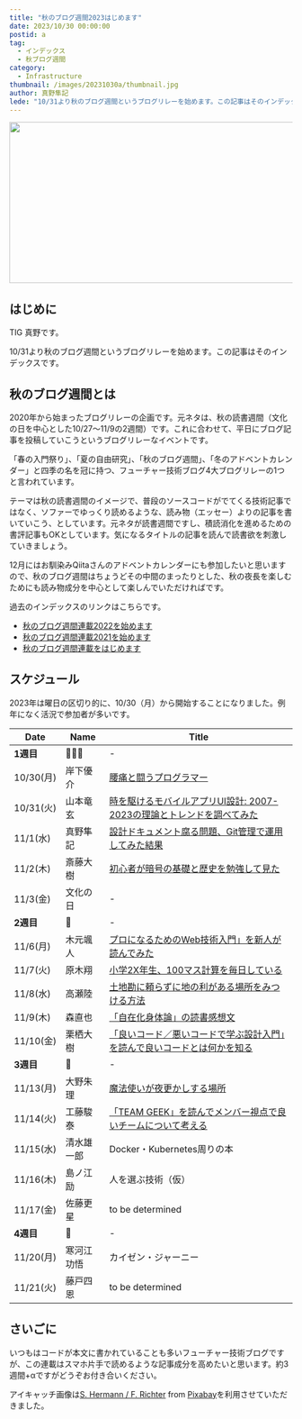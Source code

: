 ```yaml
---
title: "秋のブログ週間2023はじめます"
date: 2023/10/30 00:00:00
postid: a
tag:
  - インデックス
  - 秋ブログ週間
category:
  - Infrastructure
thumbnail: /images/20231030a/thumbnail.jpg
author: 真野隼記
lede: "10/31より秋のブログ週間というブログリレーを始めます。この記事はそのインデックスです。"
---
```

<img src="/images/20231030a/halloween-gece73ccea_640.jpg" alt="" width="640" height="286" loading="lazy">

## はじめに

TIG 真野です。

10/31より秋のブログ週間というブログリレーを始めます。この記事はそのインデックスです。

## 秋のブログ週間とは

2020年から始まったブログリレーの企画です。元ネタは、秋の読書週間（文化の日を中心とした10/27〜11/9の2週間）です。これに合わせて、平日にブログ記事を投稿していこうというブログリレーなイベントです。

「春の入門祭り」、「夏の自由研究」、「秋のブログ週間」、「冬のアドベントカレンダー」と四季の名を冠に持つ、フューチャー技術ブログ4大ブログリレーの1つと言われています。

テーマは秋の読書週間のイメージで、普段のソースコードがでてくる技術記事ではなく、ソファーでゆっくり読めるような、読み物（エッセー）よりの記事を書いていこう、としています。元ネタが読書週間ですし、積読消化を進めるための書評記事もOKとしています。気になるタイトルの記事を読んで読書欲を刺激していきましょう。

12月にはお馴染みQiitaさんのアドベントカレンダーにも参加したいと思いますので、秋のブログ週間はちょうどその中間のまったりとした、秋の夜長を楽しむためにも読み物成分を中心として楽しんでいただければです。

過去のインデックスのリンクはこちらです。

* [秋のブログ週間連載2022を始めます](/articles/20221031a/)
* [秋のブログ週間連載2021を始めます](/articles/20211027a/)
* [秋のブログ週間連載をはじめます](/articles/20201026/)

## スケジュール

2023年は曜日の区切り的に、10/30（月）から開始することになりました。例年になく活況で参加者が多いです。

| Date      | Name       | Title                                                  |
|-----------|------------|--------------------------------------------------------|
| **1週目**    | 🎃👻🍬          |  -                                                     |
| 10/30(月) | 岸下優介   | [腰痛と闘うプログラマー](/articles/20231030b/)                          |
| 10/31(火) | 山本竜玄   | [時を駆けるモバイルアプリUI設計: 2007-2023の理論とトレンドを調べてみた](/articles/20231031a/) |
| 11/1(水)  | 真野隼記   | [設計ドキュメント腐る問題、Git管理で運用してみた結果](/articles/20231101a/)              |
| 11/2(木)  | 斎藤大樹   | [初心者が暗号の基礎と歴史を勉強して見た](/articles/20231102a/)                       |
| 11/3(金)  | 文化の日   | -                                                  |
| **2週目**|🍄       |  -                                            |
| 11/6(月)  | 木元颯人   | [プロになるためのWeb技術入門」を新人が読んでみた](/articles/20231030a/)         |
| 11/7(火)  | 原木翔     | [小学2X年生、100マス計算を毎日している](/articles/20231107a/)   |
| 11/8(水)  | 高瀬陸     | [土地勘に頼らずに地の利がある場所をみつける方法](/articles/20231108a/) |
| 11/9(木)  | 森直也     | [「自在化身体論」の読書感想文](/articles/20231109a/) |
| 11/10(金) | 栗栖大樹   | [「良いコード／悪いコードで学ぶ設計入門」を読んで良いコードとは何かを知る](/articles/20231110a/)      |
| **3週目**  | 🍂   |   -                                             |
| 11/13(月) | 大野朱理   | [魔法使いが夜更かしする場所](/articles/20231113a/)          |
| 11/14(火) | 工藤駿泰   |[「TEAM GEEK」を読んでメンバー視点で良いチームについて考える](/articles/20231114b/)      |
| 11/15(水) | 清水雄一郎 | Docker・Kubernetes周りの本                             |
| 11/16(木) | 島ノ江励   | 人を選ぶ技術（仮）                                     |
| 11/17(金) | 佐藤更星   | to be determined                                       |
| **4週目**  |🍁    |  -                                               |
| 11/20(月) | 寒河江功悟 | カイゼン・ジャーニー                                   |
| 11/21(火) | 藤戸四恩   | to be determined                                       |

## さいごに

いつもはコードが本文に書かれていることも多いフューチャー技術ブログですが、この連載はスマホ片手で読めるような記事成分を高めたいと思います。約3週間+αですがどうぞお付き合いください。

アイキャッチ画像は<a href="https://pixabay.com/users/pixel2013-2364555/?utm_source=link-attribution&amp;utm_medium=referral&amp;utm_campaign=image&amp;utm_content=2901944">S. Hermann / F. Richter</a> from <a href="https://pixabay.com//?utm_source=link-attribution&amp;utm_medium=referral&amp;utm_campaign=image&amp;utm_content=2901944">Pixabay</a>を利用させていただきました。



